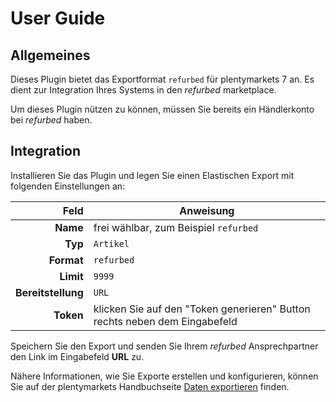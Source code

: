 # User Guide

## Allgemeines
Dieses Plugin bietet das Exportformat `refurbed` für plentymarkets 7 an. Es dient zur Integration Ihres Systems in den _refurbed_ marketplace.

Um dieses Plugin nützen zu können, müssen Sie bereits ein Händlerkonto bei _refurbed_ haben.

## Integration
Installieren Sie das Plugin und legen Sie einen Elastischen Export mit folgenden Einstellungen an:

| Feld               | Anweisung     |
| ------------------:| ------------- |
| **Name**           | frei wählbar, zum Beispiel `refurbed` |
| **Typ**            | `Artikel`                             |
| **Format**         | `refurbed`                            |
| **Limit**          | `9999`                                |
| **Bereitstellung** | `URL`                                 |
| **Token**          | klicken Sie auf den "Token generieren" Button rechts neben dem Eingabefeld |

Speichern Sie den Export und senden Sie Ihrem _refurbed_ Ansprechpartner den Link im Eingabefeld **URL** zu.


Nähere Informationen, wie Sie Exporte erstellen und konfigurieren, können Sie auf der plentymarkets Handbuchseite [Daten exportieren](https://www.plentymarkets.eu/handbuch/datenaustausch/daten-exportieren/#4) finden.

